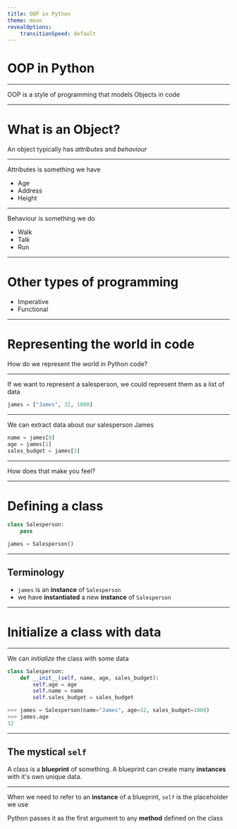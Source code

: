 ```yaml
---
title: OOP in Python
theme: moon
revealOptions:
    transitionSpeed: default
---
```


<!-- .slide: data-background="./images/code.jpg" -->
# OOP in Python

----


OOP is a style of programming that models Objects in code

---

# What is an Object?

An object typically has *attributes* and *behaviour*

----

Attributes is something we have

- Age
- Address
- Height

----

Behaviour is something we do

- Walk
- Talk
- Run

---

# Other types of programming

- Imperative
- Functional

---

# Representing the world in code

How do we represent the world in Python code?

----

If we want to represent a salesperson, we could represent them as a list of data

```python
james = ["James", 32, 1000]
```
----
We can extract data about our salesperson James

```python
name = james[0]
age = james[1]
sales_budget = james[3]
```

----

How does that make you feel?

---

# Defining a class

```python
class Salesperson:
    pass

james = Salesperson()
```

----

## Terminology

- `james` is an **instance** of `Salesperson`
- we have **instantiated** a new **instance** of `Salesperson`

---

# Initialize a class with data

----

We can *initialize* the class with some data

```python
class Salesperson:
    def __init__(self, name, age, sales_budget):
        self.age = age
        self.name = name
        self.sales_budget = sales_budget

>>> james = Salesperson(name="James", age=32, sales_budget=1000)
>>> james.age
32
```

---

## The mystical `self`

A class is a **blueprint** of something. A blueprint can create many **instances** with it's own unique data.

----

When we need to refer to an **instance** of a blueprint, `self` is the placeholder we use

Python passes it as the first argument to any **method**
defined on the class
